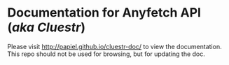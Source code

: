 # Documentation for Anyfetch API (*aka Cluestr*)

Please visit http://papiel.github.io/cluestr-doc/ to view the documentation.
This repo should not be used for browsing, but for updating the doc.
